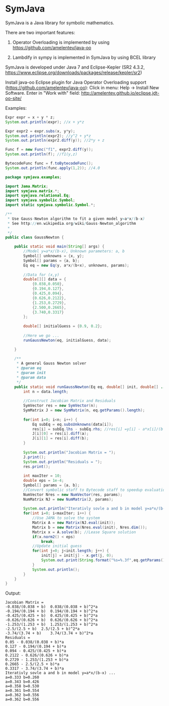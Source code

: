 # SymJava
SymJava is a Java library for symbolic mathematics.

There are two important features:

1. Operator Overloading is implemented by using https://github.com/amelentev/java-oo

2. Lambdify in sympy is implemented in SymJava by using BCEL library

SymJava is developed under Java 7 and Eclipse-Kepler (SR2 4.3.2, https://www.eclipse.org/downloads/packages/release/kepler/sr2)

Install java-oo Eclipse plugin for Java Operator Overloading support (https://github.com/amelentev/java-oo):
Click in menu: Help -> Install New Software. Enter in "Work with" field: 
http://amelentev.github.io/eclipse.jdt-oo-site/

Examples:

```Java
Expr expr = x + y * z;
System.out.println(expr); //x + y*z

Expr expr2 = expr.subs(x, y*y);
System.out.println(expr2); //y^2 + y*z
System.out.println(expr2.diff(y)); //2*y + z

Func f = new Func("f1", expr2.diff(y));
System.out.println(f); //f1(y,z)

BytecodeFunc func = f.toBytecodeFunc();
System.out.println(func.apply(1,2)); //4.0
```

```Java
package symjava.examples;

import Jama.Matrix;
import symjava.matrix.*;
import symjava.relational.Eq;
import symjava.symbolic.Symbol;
import static symjava.symbolic.Symbol.*;

/**
 * Use Gauss-Newton algorithm to fit a given model y=a*x/(b-x)
 * See http://en.wikipedia.org/wiki/Gauss-Newton_algorithm
 *
 */
public class GaussNewton {

	public static void main(String[] args) {
		//Model y=a*x/(b-x), Unknown parameters: a, b
		Symbol[] unknowns = {x, y};
		Symbol[] params = {a, b};
		Eq eq = new Eq(y, a*x/(b+x), unknowns, params); 
		
		//Data for (x,y)
		double[][] data = {
			{0.038,0.050},
			{0.194,0.127},
			{0.425,0.094},
			{0.626,0.2122},
			{1.253,0.2729},
			{2.500,0.2665},
			{3.740,0.3317}
		};
		
		double[] initialGuess = {0.9, 0.2};
		
		//Here we go ...
		runGaussNewton(eq, initialGuess, data);

	}
	
	/**
	 * A general Gauss Newton solver
	 * @param eq
	 * @param init
	 * @param data
	 */	
	public static void runGaussNewton(Eq eq, double[] init, double[] ...data) {
		int n = data.length;
		
		//Construct Jacobian Matrix and Residuals
		SymVector res = new SymVector(n);
		SymMatrix J = new SymMatrix(n, eq.getParams().length);
		
		for(int i=0; i<n; i++) {
			Eq subEq = eq.subsUnknowns(data[i]);
			res[i] = subEq.lhs - subEq.rhs; //res[i] =y[i] - a*x[i]/(b + x[i]); 
			J[i][0] = res[i].diff(a);
			J[i][1] = res[i].diff(b);
		}
		
		System.out.println("Jacobian Matrix = ");
		J.print();
		System.out.println("Residuals = ");
		res.print();
		
		int maxIter = 10;
		double eps = 1e-4;
		Symbol[] params = {a, b};
		//Convert symbolic staff to Bytecode staff to speedup evaluation
		NumVector Nres = new NumVector(res, params);
		NumMatrix NJ = new NumMatrix(J, params);
		
		System.out.println("Iterativly sovle a and b in model y=a*x/(b-x) ... ");
		for(int i=0; i<maxIter; i++) {
			//Use JAMA to solve the system
			Matrix A = new Matrix(NJ.eval(init));
			Matrix b = new Matrix(Nres.eval(init), Nres.dim());
			Matrix x = A.solve(b); //Lease Square solution
			if(x.norm2() < eps) 
				break;
			//Update initial guess
			for(int j=0; j<init.length; j++) {
				init[j] = init[j] - x.get(j, 0);
				System.out.print(String.format("%s=%.3f",eq.getParams()[j], init[j])+" ");
			}
			System.out.println();
		}		
	}
}
```
Output:
```
Jacobian Matrix = 
-0.038/(0.038 + b)	0.038/(0.038 + b)^2*a	
-0.194/(0.194 + b)	0.194/(0.194 + b)^2*a	
-0.425/(0.425 + b)	0.425/(0.425 + b)^2*a	
-0.626/(0.626 + b)	0.626/(0.626 + b)^2*a	
-1.253/(1.253 + b)	1.253/(1.253 + b)^2*a	
-2.5/(2.5 + b)	2.5/(2.5 + b)^2*a	
-3.74/(3.74 + b)	3.74/(3.74 + b)^2*a	
Residuals = 
0.05 - 0.038/(0.038 + b)*a
0.127 - 0.194/(0.194 + b)*a
0.094 - 0.425/(0.425 + b)*a
0.2122 - 0.626/(0.626 + b)*a
0.2729 - 1.253/(1.253 + b)*a
0.2665 - 2.5/(2.5 + b)*a
0.3317 - 3.74/(3.74 + b)*a
Iterativly sovle a and b in model y=a*x/(b-x) ... 
a=0.333 b=0.260 
a=0.343 b=0.426 
a=0.358 b=0.530 
a=0.361 b=0.554 
a=0.362 b=0.556 
a=0.362 b=0.556 
```

